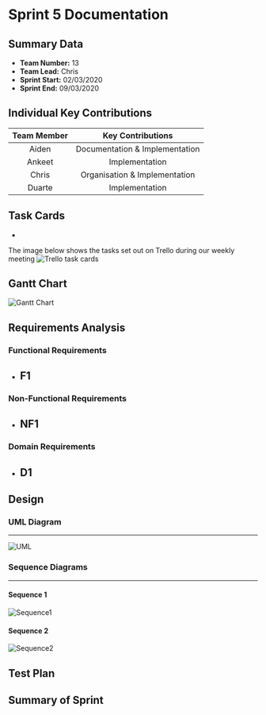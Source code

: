 # Sprint 5 Documentation

## Summary Data

- **Team Number:** 13
- **Team Lead:** Chris
- **Sprint Start:** 02/03/2020
- **Sprint End:** 09/03/2020

## Individual Key Contributions

| Team Member | Key Contributions |
| :---------: | :---------------: |
|    Aiden    |  Documentation & Implementation   |
|   Ankeet    |  Implementation   |
|    Chris    |  Organisation & Implementation   |
|   Duarte    |  Implementation   |

## Task Cards

- 

The image below shows the tasks set out on Trello during our weekly meeting
![Trello task cards]()

## Gantt Chart

![Gantt Chart]()

## Requirements Analysis

### Functional Requirements

- F1
  - 

### Non-Functional Requirements
- NF1
  - 

### Domain Requirements
- D1
    - 

## Design

### UML Diagram
___

![UML]()

### Sequence Diagrams
___

#### Sequence 1
![Sequence1]()

#### Sequence 2

![Sequence2]()

## Test Plan



## Summary of Sprint
